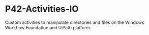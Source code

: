 # P42-Activities-IO
Custom activities to manipulate directories and files on the Windows Workflow Foundation and UiPath platform.
